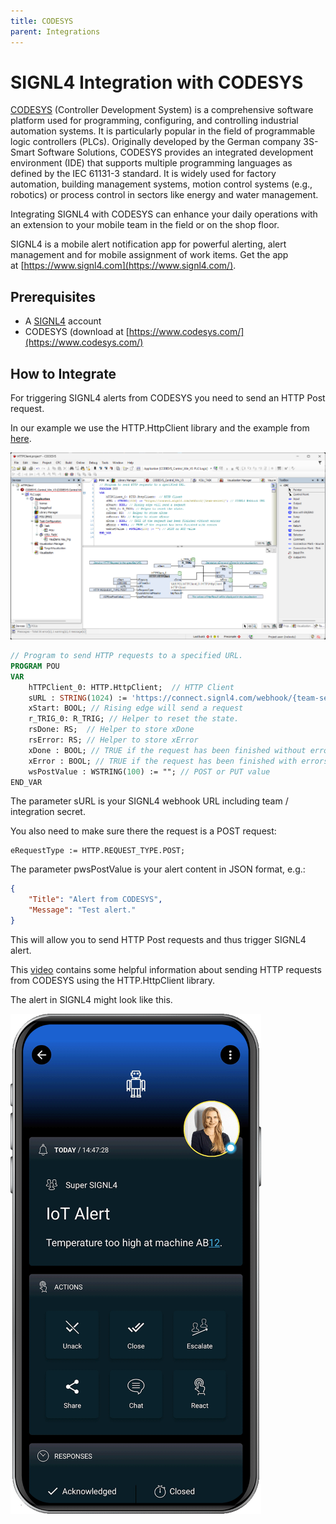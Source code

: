 ```yaml
---
title: CODESYS
parent: Integrations
---
```


# SIGNL4 Integration with CODESYS

[CODESYS](https://www.codesys.com/) (Controller Development System) is a comprehensive software platform used for programming, configuring, and controlling industrial automation systems. It is particularly popular in the field of programmable logic controllers (PLCs). Originally developed by the German company 3S-Smart Software Solutions, CODESYS provides an integrated development environment (IDE) that supports multiple programming languages as defined by the IEC 61131-3 standard. It is widely used for factory automation, building management systems, motion control systems (e.g., robotics) or process control in sectors like energy and water management.

Integrating SIGNL4 with CODESYS can enhance your daily operations with an extension to your mobile team in the field or on the shop floor.

SIGNL4 is a mobile alert notification app for powerful alerting, alert management and for mobile assignment of work items. Get the app at [https://www.signl4.com](https://www.signl4.com/).

## Prerequisites
- A [SIGNL4](https://www.signl4.com/) account
- CODESYS (download at [https://www.codesys.com/](https://www.codesys.com/)

## How to Integrate

For triggering SIGNL4 alerts from CODESYS you need to send an HTTP Post request.

In our example we use the HTTP.HttpClient library and the example from [here](https://forge.codesys.com/prj/codesys-example/http-client-exa/home/Home/).

![CODESYS](codesys-signl4.png)

```pascal
// Program to send HTTP requests to a specified URL.
PROGRAM POU
VAR	
	hTTPClient_0: HTTP.HttpClient;	// HTTP Client
	sURL : STRING(1024) := 'https://connect.signl4.com/webhook/{team-secret}'; // SIGNL4 Webhook URL
	xStart: BOOL; // Rising edge will send a request
	r_TRIG_0: R_TRIG; // Helper to reset the state.
	rsDone: RS;  // Helper to store xDone
	rsError: RS; // Helper to store xError
	xDone : BOOL; // TRUE if the request has been finished without errors
	xError : BOOL; // TRUE if the request has been finished with errors
	wsPostValue : WSTRING(100) := ""; // POST or PUT value
END_VAR

```

The parameter sURL is your SIGNL4 webhook URL including team / integration secret.

You also need to make sure there the request is a POST request:
```
eRequestType := HTTP.REQUEST_TYPE.POST;
```

The parameter pwsPostValue is your alert content in JSON format, e.g.:
```json
{
    "Title": "Alert from CODESYS",
    "Message": "Test alert."
}
```

This will allow you to send HTTP Post requests and thus trigger SIGNL4 alert.

This [video](https://www.youtube.com/watch?v=Ibu4_FHtIHk) contains some helpful information about sending HTTP requests from CODESYS using the HTTP.HttpClient library. 

The alert in SIGNL4 might look like this.

![SIGNL4 Alert](signl4-iot.png)

